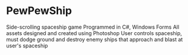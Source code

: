 # PewPewShip
Side-scrolling spaceship game
Programmed in C#, Windows Forms
All assets designed and created using Photoshop
User controls spaceship, must dodge ground and destroy enemy ships that approach and blast at user's spaceship
